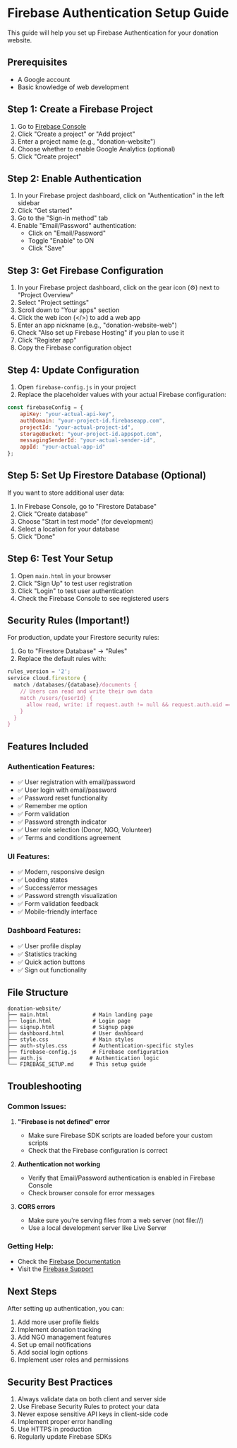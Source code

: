 # Firebase Authentication Setup Guide

This guide will help you set up Firebase Authentication for your donation website.

## Prerequisites
- A Google account
- Basic knowledge of web development

## Step 1: Create a Firebase Project

1. Go to [Firebase Console](https://console.firebase.google.com/)
2. Click "Create a project" or "Add project"
3. Enter a project name (e.g., "donation-website")
4. Choose whether to enable Google Analytics (optional)
5. Click "Create project"

## Step 2: Enable Authentication

1. In your Firebase project dashboard, click on "Authentication" in the left sidebar
2. Click "Get started"
3. Go to the "Sign-in method" tab
4. Enable "Email/Password" authentication:
   - Click on "Email/Password"
   - Toggle "Enable" to ON
   - Click "Save"

## Step 3: Get Firebase Configuration

1. In your Firebase project dashboard, click on the gear icon (⚙️) next to "Project Overview"
2. Select "Project settings"
3. Scroll down to "Your apps" section
4. Click the web icon (</>) to add a web app
5. Enter an app nickname (e.g., "donation-website-web")
6. Check "Also set up Firebase Hosting" if you plan to use it
7. Click "Register app"
8. Copy the Firebase configuration object

## Step 4: Update Configuration

1. Open `firebase-config.js` in your project
2. Replace the placeholder values with your actual Firebase configuration:

```javascript
const firebaseConfig = {
    apiKey: "your-actual-api-key",
    authDomain: "your-project-id.firebaseapp.com",
    projectId: "your-actual-project-id",
    storageBucket: "your-project-id.appspot.com",
    messagingSenderId: "your-actual-sender-id",
    appId: "your-actual-app-id"
};
```

## Step 5: Set Up Firestore Database (Optional)

If you want to store additional user data:

1. In Firebase Console, go to "Firestore Database"
2. Click "Create database"
3. Choose "Start in test mode" (for development)
4. Select a location for your database
5. Click "Done"

## Step 6: Test Your Setup

1. Open `main.html` in your browser
2. Click "Sign Up" to test user registration
3. Click "Login" to test user authentication
4. Check the Firebase Console to see registered users

## Security Rules (Important!)

For production, update your Firestore security rules:

1. Go to "Firestore Database" → "Rules"
2. Replace the default rules with:

```javascript
rules_version = '2';
service cloud.firestore {
  match /databases/{database}/documents {
    // Users can read and write their own data
    match /users/{userId} {
      allow read, write: if request.auth != null && request.auth.uid == userId;
    }
  }
}
```

## Features Included

### Authentication Features:
- ✅ User registration with email/password
- ✅ User login with email/password
- ✅ Password reset functionality
- ✅ Remember me option
- ✅ Form validation
- ✅ Password strength indicator
- ✅ User role selection (Donor, NGO, Volunteer)
- ✅ Terms and conditions agreement

### UI Features:
- ✅ Modern, responsive design
- ✅ Loading states
- ✅ Success/error messages
- ✅ Password strength visualization
- ✅ Form validation feedback
- ✅ Mobile-friendly interface

### Dashboard Features:
- ✅ User profile display
- ✅ Statistics tracking
- ✅ Quick action buttons
- ✅ Sign out functionality

## File Structure

```
donation-website/
├── main.html              # Main landing page
├── login.html             # Login page
├── signup.html            # Signup page
├── dashboard.html         # User dashboard
├── style.css              # Main styles
├── auth-styles.css        # Authentication-specific styles
├── firebase-config.js     # Firebase configuration
├── auth.js               # Authentication logic
└── FIREBASE_SETUP.md     # This setup guide
```

## Troubleshooting

### Common Issues:

1. **"Firebase is not defined" error**
   - Make sure Firebase SDK scripts are loaded before your custom scripts
   - Check that the Firebase configuration is correct

2. **Authentication not working**
   - Verify that Email/Password authentication is enabled in Firebase Console
   - Check browser console for error messages

3. **CORS errors**
   - Make sure you're serving files from a web server (not file://)
   - Use a local development server like Live Server

### Getting Help:
- Check the [Firebase Documentation](https://firebase.google.com/docs)
- Visit the [Firebase Support](https://firebase.google.com/support)

## Next Steps

After setting up authentication, you can:
1. Add more user profile fields
2. Implement donation tracking
3. Add NGO management features
4. Set up email notifications
5. Add social login options
6. Implement user roles and permissions

## Security Best Practices

1. Always validate data on both client and server side
2. Use Firebase Security Rules to protect your data
3. Never expose sensitive API keys in client-side code
4. Implement proper error handling
5. Use HTTPS in production
6. Regularly update Firebase SDKs
